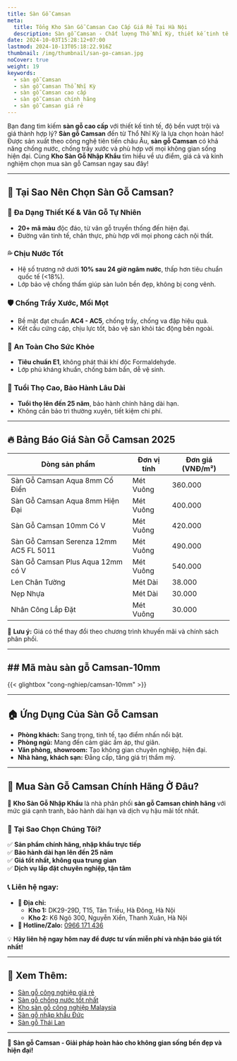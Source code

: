 ```yaml
---
title: Sàn Gỗ Camsan
meta:
  title: Tổng Kho Sàn Gỗ Camsan Cao Cấp Giá Rẻ Tại Hà Nội
  description: Sàn gỗ Camsan - Chất lượng Thổ Nhĩ Kỳ, thiết kế tinh tế. Độ bền cao, chống mài mòn ưu việt. Tạo không gian sống ấm cúng, sang trọng cho gia đình.
date: 2024-10-03T15:28:12+07:00 
lastmod: 2024-10-13T05:18:22.916Z
thumbnail: /img/thumbnail/san-go-camsan.jpg
noCover: true
weight: 19
keywords:
  - sàn gỗ Camsan
  - sàn gỗ Camsan Thổ Nhĩ Kỳ
  - sàn gỗ Camsan cao cấp
  - sàn gỗ Camsan chính hãng
  - sàn gỗ Camsan giá rẻ
---
```


Bạn đang tìm kiếm **sàn gỗ cao cấp** với thiết kế tinh tế, độ bền vượt trội và giá thành hợp lý? **Sàn gỗ Camsan** đến từ Thổ Nhĩ Kỳ là lựa chọn hoàn hảo! Được sản xuất theo công nghệ tiên tiến châu Âu, **sàn gỗ Camsan** có khả năng chống nước, chống trầy xước và phù hợp với mọi không gian sống hiện đại. Cùng **Kho Sàn Gỗ Nhập Khẩu** tìm hiểu về ưu điểm, giá cả và kinh nghiệm chọn mua sàn gỗ Camsan ngay sau đây!

---

## 🌿 Tại Sao Nên Chọn Sàn Gỗ Camsan?

### 🎨 **Đa Dạng Thiết Kế & Vân Gỗ Tự Nhiên**
- **20+ mã màu** độc đáo, từ vân gỗ truyền thống đến hiện đại.
- Đường vân tinh tế, chân thực, phù hợp với mọi phong cách nội thất.

### 💦 **Chịu Nước Tốt**
- Hệ số trương nở dưới **10% sau 24 giờ ngâm nước**, thấp hơn tiêu chuẩn quốc tế (<18%).
- Lớp bảo vệ chống thấm giúp sàn luôn bền đẹp, không bị cong vênh.

### 🛡️ **Chống Trầy Xước, Mối Mọt**
- Bề mặt đạt chuẩn **AC4 - AC5**, chống trầy, chống va đập hiệu quả.
- Kết cấu cứng cáp, chịu lực tốt, bảo vệ sàn khỏi tác động bên ngoài.

### 🏡 **An Toàn Cho Sức Khỏe**
- **Tiêu chuẩn E1**, không phát thải khí độc Formaldehyde.
- Lớp phủ kháng khuẩn, chống bám bẩn, dễ vệ sinh.

### 🔧 **Tuổi Thọ Cao, Bảo Hành Lâu Dài**
- **Tuổi thọ lên đến 25 năm**, bảo hành chính hãng dài hạn.
- Không cần bảo trì thường xuyên, tiết kiệm chi phí.

---

## 🔥 Bảng Báo Giá Sàn Gỗ Camsan 2025

| **Dòng sản phẩm**                      | **Đơn vị tính** | **Đơn giá (VNĐ/m²)** |
|----------------------------------------|---------------|------------------|
| Sàn Gỗ Camsan Aqua 8mm Cổ Điển         | Mét Vuông     | 360.000          |
| Sàn Gỗ Camsan Aqua 8mm Hiện Đại        | Mét Vuông     | 400.000          |
| Sàn Gỗ Camsan 10mm Có V                | Mét Vuông     | 420.000          |
| Sàn Gỗ Camsan Serenza 12mm AC5 FL 5011 | Mét Vuông     | 490.000          |
| Sàn Gỗ Camsan Plus Aqua 12mm có V      | Mét Vuông     | 540.000          |
| Len Chân Tường                         | Mét Dài       | 38.000           |
| Nẹp Nhựa                               | Mét Dài       | 30.000           |
| Nhân Công Lắp Đặt                      | Mét Vuông     | 30.000           |

📌 **Lưu ý:** Giá có thể thay đổi theo chương trình khuyến mãi và chính sách phân phối.

---

## ## Mã màu sàn gỗ Camsan-10mm

{{< glightbox "cong-nghiep/camsan-10mm" >}}

---

## 🏠 Ứng Dụng Của Sàn Gỗ Camsan

- **Phòng khách:** Sang trọng, tinh tế, tạo điểm nhấn nổi bật.
- **Phòng ngủ:** Mang đến cảm giác ấm áp, thư giãn.
- **Văn phòng, showroom:** Tạo không gian chuyên nghiệp, hiện đại.
- **Nhà hàng, khách sạn:** Đẳng cấp, tăng giá trị thẩm mỹ.

---

## 📍 Mua Sàn Gỗ Camsan Chính Hãng Ở Đâu?

🔎 **Kho Sàn Gỗ Nhập Khẩu** là nhà phân phối **sàn gỗ Camsan chính hãng** với mức giá cạnh tranh, bảo hành dài hạn và dịch vụ hậu mãi tốt nhất.

### 🎯 **Tại Sao Chọn Chúng Tôi?**
✅ **Sản phẩm chính hãng, nhập khẩu trực tiếp**  
✅ **Bảo hành dài hạn lên đến 25 năm**  
✅ **Giá tốt nhất, không qua trung gian**  
✅ **Dịch vụ lắp đặt chuyên nghiệp, tận tâm**  

### 📞 **Liên hệ ngay:**
- **📍 Địa chỉ:**  
  - **Kho 1:** DK29-29D, T15, Tân Triều, Hà Đông, Hà Nội  
  - **Kho 2:** K6 Ngõ 300, Nguyễn Xiển, Thanh Xuân, Hà Nội  
- **📲 Hotline/Zalo:** [0966 171 436](tel:0966171436)  

💡 **Hãy liên hệ ngay hôm nay để được tư vấn miễn phí và nhận báo giá tốt nhất!**

---

## 🔗 Xem Thêm:

- [Sàn gỗ công nghiệp giá rẻ](/san-go-cong-nghiep/san-go-gia-re/)  
- [Sàn gỗ chống nước tốt nhất](/san-go-cong-nghiep/san-go-chiu-nuoc/)  
- [Kho sàn gỗ công nghiệp Malaysia](/san-go-cong-nghiep/kho-san-go-malaysia/)  
- [Sàn gỗ nhập khẩu Đức](/san-go-cong-nghiep/san-go-duc-nhap-khau/)  
- [Sàn gỗ Thái Lan](/san-go-cong-nghiep/san-go-thai-lan/)  

---

📢 **Sàn gỗ Camsan - Giải pháp hoàn hảo cho không gian sống bền đẹp và hiện đại!**
